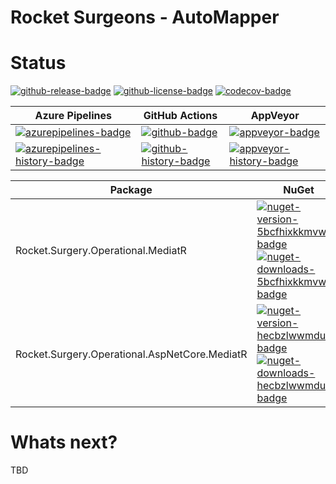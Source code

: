 # Rocket Surgeons - AutoMapper

# Status
<!-- badges -->
[![github-release-badge]][github-release]
[![github-license-badge]][github-license]
[![codecov-badge]][codecov]
<!-- badges -->

<!-- history badges -->
| Azure Pipelines | GitHub Actions | AppVeyor |
| --------------- | -------------- | -------- |
| [![azurepipelines-badge]][azurepipelines] | [![github-badge]][github] | [![appveyor-badge]][appveyor] |
| [![azurepipelines-history-badge]][azurepipelines-history] | [![github-history-badge]][github] | [![appveyor-history-badge]][appveyor-history] |
<!-- history badges -->

<!-- nuget packages -->
| Package | NuGet | MyGet |
| ------- | ----- | ----- |
| Rocket.Surgery.Operational.MediatR | [![nuget-version-5bcfhixkkmvw-badge]![nuget-downloads-5bcfhixkkmvw-badge]][nuget-5bcfhixkkmvw] | [![myget-version-5bcfhixkkmvw-badge]![myget-downloads-5bcfhixkkmvw-badge]][myget-5bcfhixkkmvw] |
| Rocket.Surgery.Operational.AspNetCore.MediatR | [![nuget-version-hecbzlwwmduw-badge]![nuget-downloads-hecbzlwwmduw-badge]][nuget-hecbzlwwmduw] | [![myget-version-hecbzlwwmduw-badge]![myget-downloads-hecbzlwwmduw-badge]][myget-hecbzlwwmduw] |
<!-- nuget packages -->

# Whats next?
TBD

<!-- generated references -->
[github-release]: https://github.com/RocketSurgeonsGuild/AutoMapper.Extensions/releases/latest
[github-release-badge]: https://img.shields.io/github/release/RocketSurgeonsGuild/AutoMapper.Extensions.svg?logo=github&style=flat "Latest Release"
[github-license]: https://github.com/RocketSurgeonsGuild/AutoMapper.Extensions/blob/master/LICENSE
[github-license-badge]: https://img.shields.io/github/license/RocketSurgeonsGuild/AutoMapper.Extensions.svg?style=flat "License"
[codecov]: https://codecov.io/gh/RocketSurgeonsGuild/AutoMapper.Extensions
[codecov-badge]: https://img.shields.io/codecov/c/github/RocketSurgeonsGuild/AutoMapper.Extensions.svg?color=E03997&label=codecov&logo=codecov&logoColor=E03997&style=flat "Code Coverage"
[azurepipelines]: https://rocketsurgeonsguild.visualstudio.com/Libraries/_build/latest?definitionId=16&branchName=master
[azurepipelines-badge]: https://img.shields.io/azure-devops/build/rocketsurgeonsguild/Libraries/16.svg?color=98C6FF&label=azure%20pipelines&logo=azuredevops&logoColor=98C6FF&style=flat "Azure Pipelines Status"
[azurepipelines-history]: https://rocketsurgeonsguild.visualstudio.com/Libraries/_build?definitionId=16&branchName=master
[azurepipelines-history-badge]: https://buildstats.info/azurepipelines/chart/rocketsurgeonsguild/Libraries/16?includeBuildsFromPullRequest=false "Azure Pipelines History"
[github]: https://github.com/RocketSurgeonsGuild/AutoMapper.Extensions/actions?query=workflow%3Aci
[github-badge]: https://img.shields.io/github/workflow/status/RocketSurgeonsGuild/AutoMapper.Extensions/ci.svg?label=github&logo=github&color=b845fc&logoColor=b845fc&style=flat "GitHub Actions Status"
[github-history-badge]: https://buildstats.info/github/chart/RocketSurgeonsGuild/AutoMapper.Extensions?includeBuildsFromPullRequest=false "GitHub Actions History"
[appveyor]: https://ci.appveyor.com/project/RocketSurgeonsGuild/automapper-extensions
[appveyor-badge]: https://img.shields.io/appveyor/ci/RocketSurgeonsGuild/automapper-extensions.svg?color=00b3e0&label=appveyor&logo=appveyor&logoColor=00b3e0&style=flat "AppVeyor Status"
[appveyor-history]: https://ci.appveyor.com/project/RocketSurgeonsGuild/automapper-extensions/history
[appveyor-history-badge]: https://buildstats.info/appveyor/chart/RocketSurgeonsGuild/automapper-extensions?includeBuildsFromPullRequest=false "AppVeyor History"
[nuget-5bcfhixkkmvw]: https://www.nuget.org/packages/Rocket.Surgery.Operational.MediatR/
[nuget-version-5bcfhixkkmvw-badge]: https://img.shields.io/nuget/v/Rocket.Surgery.Operational.MediatR.svg?color=004880&logo=nuget&style=flat-square "NuGet Version"
[nuget-downloads-5bcfhixkkmvw-badge]: https://img.shields.io/nuget/dt/Rocket.Surgery.Operational.MediatR.svg?color=004880&logo=nuget&style=flat-square "NuGet Downloads"
[myget-5bcfhixkkmvw]: https://www.myget.org/feed/rocket-surgeons-guild/package/nuget/Rocket.Surgery.Operational.MediatR
[myget-version-5bcfhixkkmvw-badge]: https://img.shields.io/myget/rocket-surgeons-guild/vpre/Rocket.Surgery.Operational.MediatR.svg?label=myget&color=004880&logo=nuget&style=flat-square "MyGet Pre-Release Version"
[myget-downloads-5bcfhixkkmvw-badge]: https://img.shields.io/myget/rocket-surgeons-guild/dt/Rocket.Surgery.Operational.MediatR.svg?color=004880&logo=nuget&style=flat-square "MyGet Downloads"
[nuget-hecbzlwwmduw]: https://www.nuget.org/packages/Rocket.Surgery.Operational.AspNetCore.MediatR/
[nuget-version-hecbzlwwmduw-badge]: https://img.shields.io/nuget/v/Rocket.Surgery.Operational.AspNetCore.MediatR.svg?color=004880&logo=nuget&style=flat-square "NuGet Version"
[nuget-downloads-hecbzlwwmduw-badge]: https://img.shields.io/nuget/dt/Rocket.Surgery.Operational.AspNetCore.MediatR.svg?color=004880&logo=nuget&style=flat-square "NuGet Downloads"
[myget-hecbzlwwmduw]: https://www.myget.org/feed/rocket-surgeons-guild/package/nuget/Rocket.Surgery.Operational.AspNetCore.MediatR
[myget-version-hecbzlwwmduw-badge]: https://img.shields.io/myget/rocket-surgeons-guild/vpre/Rocket.Surgery.Operational.AspNetCore.MediatR.svg?label=myget&color=004880&logo=nuget&style=flat-square "MyGet Pre-Release Version"
[myget-downloads-hecbzlwwmduw-badge]: https://img.shields.io/myget/rocket-surgeons-guild/dt/Rocket.Surgery.Operational.AspNetCore.MediatR.svg?color=004880&logo=nuget&style=flat-square "MyGet Downloads"
<!-- generated references -->

<!-- nuke-data
github:
  owner: RocketSurgeonsGuild
  repository: AutoMapper.Extensions
azurepipelines:
  account: rocketsurgeonsguild
  teamproject: Libraries
  builddefinition: 16
appveyor:
  account: RocketSurgeonsGuild
  build: automapper-extensions
myget:
  account: rocket-surgeons-guild
-->
